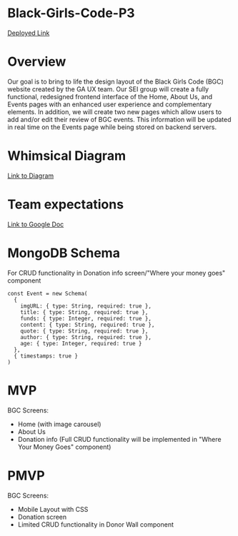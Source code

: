 # Black-Girls-Code-P3

[Deployed Link](https://blackgirlscodep3.netlify.app/)

# Overview
Our goal is to bring to life the design layout of the Black Girls Code (BGC) website created by the GA UX team. Our SEI group will create a fully functional, redesigned frontend interface of the Home, About Us, and Events pages with an enhanced user experience and complementary elements. In addition, we will create two new pages which allow users to add and/or edit their review of BGC events. This information will be updated in real time on the Events page while being stored on backend servers.

# Whimsical Diagram

[Link to Diagram](https://whimsical.com/MsVKJDv1g2dHBPELTRqXay)

# Team expectations

[Link to Google Doc](https://docs.google.com/document/d/1LkQzTVNNa0z429dkOtN4aGk9bbcmO6NvVNjhyjP6p9c/edit?ts=5f3e78af)

# MongoDB Schema

For CRUD functionality in Donation info screen/"Where your money goes" component

```
const Event = new Schema(
  {
    imgURL: { type: String, required: true },
    title: { type: String, required: true },
    funds: { type: Integer, required: true },
    content: { type: String, required: true },
    quote: { type: String, required: true },
    author: { type: String, required: true },
    age: { type: Integer, required: true }
  },
  { timestamps: true }
)

```

# MVP

BGC Screens:
- Home (with image carousel)
- About Us
- Donation info (Full CRUD functionality will be implemented in "Where Your Money Goes" component)

# PMVP

BGC Screens:
- Mobile Layout with CSS
- Donation screen
- Limited CRUD functionality in Donor Wall component

